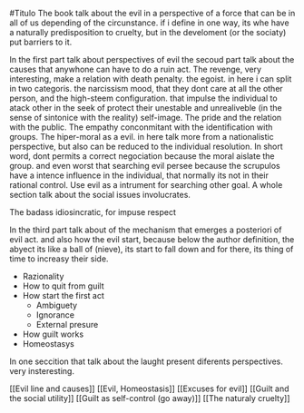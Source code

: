 #Titulo 
The book talk about the evil in a perspective of a force that can be in all of us depending of the circunstance. if i define in one way, its whe have a naturally predisposition to cruelty, but in the develoment (or the sociaty) put barriers to it. 

In the first part talk about perspectives of evil
the secoud part talk about the causes that anywhone can have to do a ruin act. The revenge, very interesting, make a relation with death penalty. the egoist. in here i can split in two categoris. the narcissism mood, that they dont care at all the other person, and the high-steem configuration. that impulse the individual to atack other in the seek of protect their unestable and unrealiveble (in the sense of sintonice with the reality) self-image. The pride and the relation with the public. 
The empathy conconmitant with the identification with groups. The hiper-moral as a evil. in here talk more from a nationalistic perspective, but also can be reduced to the individual resolution. In short word, dont permits a correct negociation because the moral aislate the group. and even worst that searching evil persee because the scrupulos have a intence influence in the individual, that normally its not in their rational control. 
Use evil as a intrument for searching other goal.
A whole section talk about the social issues involucrates. 


The badass idiosincratic, for impuse respect

In the third part talk about of the mechanism that emerges a posteriori of evil act. and also how the evil start, because below the author definition, the abyect its like a ball of (nieve), its start to fall down and for there, its thing of time to increasy their side.

- Razionality
- How to quit from guilt
- How start the first act
	- Ambiguety 
	- Ignorance
	- External presure
- How guilt works
- Homeostasys

In one seccition that talk about the laught present diferents perspectives. very insteresting.

[[Evil line and causes]]
[[Evil, Homeostasis]]
[[Excuses for evil]]
[[Guilt and the social utility]]
[[Guilt as self-control (go away)]]
[[The naturaly cruelty]]